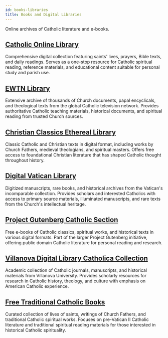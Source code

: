 ```yaml
---
id: books-libraries
title: Books and Digital Libraries
---
```


Online archives of Catholic literature and e-books.

## [Catholic Online Library](https://www.catholic.org/)

Comprehensive digital collection featuring saints' lives, prayers, Bible texts, and daily readings. Serves as a one-stop resource for Catholic spiritual reading, reference materials, and educational content suitable for personal study and parish use.

## [EWTN Library](https://www.ewtn.com/catholicism/library)

Extensive archive of thousands of Church documents, papal encyclicals, and theological texts from the global Catholic television network. Provides authoritative Catholic teaching materials, historical documents, and spiritual reading from trusted Church sources.

## [Christian Classics Ethereal Library](https://www.ccel.org/)

Classic Catholic and Christian texts in digital format, including works by Church Fathers, medieval theologians, and spiritual masters. Offers free access to foundational Christian literature that has shaped Catholic thought throughout history.

## [Digital Vatican Library](https://www.vaticanlibrary.va/)

Digitized manuscripts, rare books, and historical archives from the Vatican's incomparable collection. Provides scholars and interested Catholics with access to primary source materials, illuminated manuscripts, and rare texts from the Church's intellectual heritage.

## [Project Gutenberg Catholic Section](https://www.gutenberg.org/)

Free e-books of Catholic classics, spiritual works, and historical texts in various digital formats. Part of the larger Project Gutenberg initiative, offering public domain Catholic literature for personal reading and research.

## [Villanova Digital Library Catholica Collection](https://digital.library.villanova.edu/Collection/vudl:228899)

Academic collection of Catholic journals, manuscripts, and historical materials from Villanova University. Provides scholarly resources for research in Catholic history, theology, and culture with emphasis on American Catholic experience.

## [Free Traditional Catholic Books](https://www.traditionalcatholic.co/free-catholicbooks/)

Curated collection of lives of saints, writings of Church Fathers, and traditional Catholic spiritual works. Focuses on pre-Vatican II Catholic literature and traditional spiritual reading materials for those interested in historical Catholic spirituality.